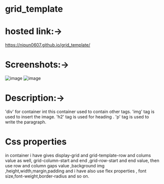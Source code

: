 # grid_template
# hosted link:->
https://nipun0607.github.io/grid_template/
# Screenshots:->
![image](https://github.com/nipun0607/grid_template/assets/126556793/f6f10bf8-154a-407d-a369-dc3506fd3723)
![image](https://github.com/nipun0607/grid_template/assets/126556793/87ac408f-b193-4341-a82b-2dbb55e74f48)
# Description:->
'div' for container int this container used to contain other tags. 
 'img' tag is used to insert the image.
 'h2' tag is used for heading .
 'p' tag is used to write the paragraph.
# Css properties
in container i have gives display-grid and grid-template-row and colums value as well,
grid-column-start and end ,grid-row-start and end value,
then use row and column gaps value ,background img ,height,width,margin,padding and i have also use flex properties ,
font size,font-weight,border-radius and so on.

